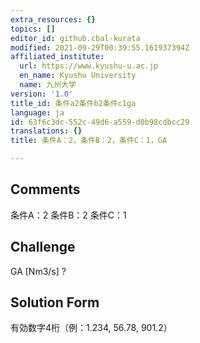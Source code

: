 ```yaml
---
extra_resources: {}
topics: []
editor_id: github.cbal-kurata
modified: 2021-09-29T00:39:55.161937394Z
affiliated_institute:
  url: https://www.kyushu-u.ac.jp
  en_name: Kyushu University
  name: 九州大学
version: '1.0'
title_id: 条件a2条件b2条件c1ga
language: ja
id: 63f6c3dc-552c-49d6-a559-d0b98cdbcc29
translations: {}
title: 条件A：2，条件B：2，条件C：1，GA

---
```


## Comments
条件A：2
条件B：2
条件C：1

## Challenge
GA [Nm3/s] ?

## Solution Form
有効数字4桁（例：1.234,  56.78,  901.2）




